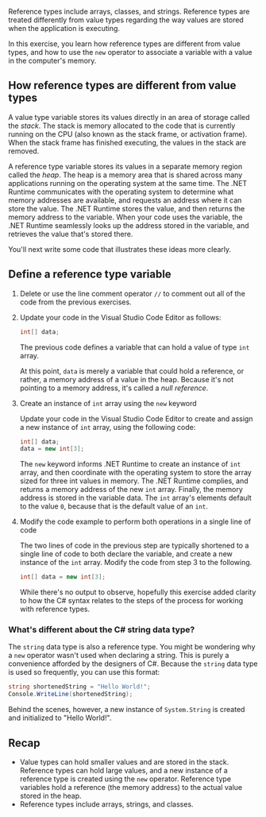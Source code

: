 



Reference types include arrays, classes, and strings. Reference types are treated differently from value types regarding the way values are stored when the application is executing.

In this exercise, you learn how reference types are different from value types, and how to use the `new` operator to associate a variable with a value in the computer's memory.

## How reference types are different from value types

A value type variable stores its values directly in an area of storage called the *stack*. The stack is memory allocated to the code that is currently running on the CPU (also known as the stack frame, or activation frame). When the stack frame has finished executing, the values in the stack are removed.

A reference type variable stores its values in a separate memory region called the *heap*. The heap is a memory area that is shared across many applications running on the operating system at the same time. The .NET Runtime communicates with the operating system to determine what memory addresses are available, and requests an address where it can store the value. The .NET Runtime stores the value, and then returns the memory address to the variable. When your code uses the variable, the .NET Runtime seamlessly looks up the address stored in the variable, and retrieves the value that's stored there.

You'll next write some code that illustrates these ideas more clearly.

## Define a reference type variable

1. Delete or use the line comment operator `//` to comment out all of the code from the previous exercises.

1. Update your code in the Visual Studio Code Editor as follows:

    ```csharp
    int[] data;
    ```
  
    The previous code defines a variable that can hold a value of type `int` array.

    At this point, `data` is merely a variable that could hold a reference, or rather, a memory address of a value in the heap. Because it's not pointing to a memory address, it's called a *null reference*.

1. Create an instance of `int` array using the `new` keyword

    Update your code in the Visual Studio Code Editor to create and assign a new instance of `int` array, using the following code:

    ```csharp
    int[] data;
    data = new int[3];
    ```

    The `new` keyword informs .NET Runtime to create an instance of `int` array, and then coordinate with the operating system to store the array sized for three int values in memory. The .NET Runtime complies, and returns a memory address of the new `int` array. Finally, the memory address is stored in the variable data. The `int` array's elements default to the value `0`, because that is the default value of an `int`.

1. Modify the code example to perform both operations in a single line of code

    The two lines of code in the previous step are typically shortened to a single line of code to both declare the variable, and create a new instance of the `int` array. Modify the code from step 3 to the following.

    ```csharp
    int[] data = new int[3];
    
    ```

    While there's no output to observe, hopefully this exercise added clarity to how the C# syntax relates to the steps of the process for working with reference types.

### What's different about the C\# string data type?

The `string` data type is also a reference type. You might be wondering why a `new` operator wasn't used when declaring a string. This is purely a convenience afforded by the designers of C#. Because the `string` data type is used so frequently, you can use this format:

```csharp
string shortenedString = "Hello World!";
Console.WriteLine(shortenedString);

```

Behind the scenes, however, a new instance of `System.String` is created and initialized to "Hello World!".

## Recap

- Value types can hold smaller values and are stored in the stack. Reference types can hold large values, and a new instance of a reference type is created using the `new` operator. Reference type variables hold a reference (the memory address) to the actual value stored in the heap.
- Reference types include arrays, strings, and classes.